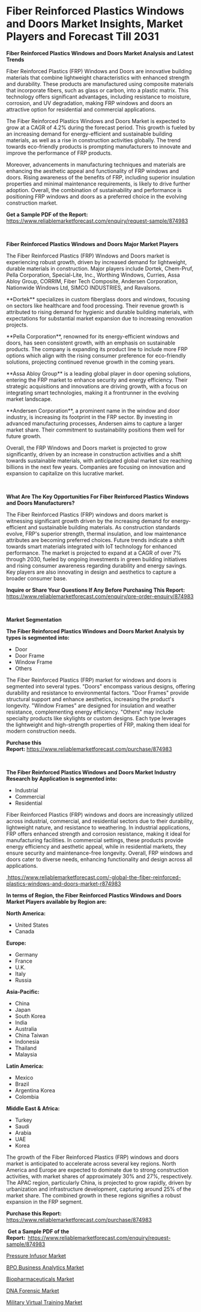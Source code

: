 <p><h1>Fiber Reinforced Plastics Windows and Doors Market Insights, Market Players and Forecast Till 2031</h1></p><p><strong>Fiber Reinforced Plastics Windows and Doors Market Analysis and Latest Trends</strong></p>
<p><p>Fiber Reinforced Plastics (FRP) Windows and Doors are innovative building materials that combine lightweight characteristics with enhanced strength and durability. These products are manufactured using composite materials that incorporate fibers, such as glass or carbon, into a plastic matrix. This technology offers significant advantages, including resistance to moisture, corrosion, and UV degradation, making FRP windows and doors an attractive option for residential and commercial applications.</p><p>The Fiber Reinforced Plastics Windows and Doors Market is expected to grow at a CAGR of 4.2% during the forecast period. This growth is fueled by an increasing demand for energy-efficient and sustainable building materials, as well as a rise in construction activities globally. The trend towards eco-friendly products is prompting manufacturers to innovate and improve the performance of FRP products.</p><p>Moreover, advancements in manufacturing techniques and materials are enhancing the aesthetic appeal and functionality of FRP windows and doors. Rising awareness of the benefits of FRP, including superior insulation properties and minimal maintenance requirements, is likely to drive further adoption. Overall, the combination of sustainability and performance is positioning FRP windows and doors as a preferred choice in the evolving construction market.</p></p>
<p><strong>Get a Sample PDF of the Report:&nbsp;</strong> <a href="https://www.reliablemarketforecast.com/enquiry/request-sample/874983">https://www.reliablemarketforecast.com/enquiry/request-sample/874983</a></p>
<p>&nbsp;</p>
<p><strong>Fiber Reinforced Plastics Windows and Doors Major Market Players</strong></p>
<p><p>The Fiber Reinforced Plastics (FRP) Windows and Doors market is experiencing robust growth, driven by increased demand for lightweight, durable materials in construction. Major players include Dortek, Chem-Pruf, Pella Corporation, Special-Lite, Inc., Worthing Windows, Curries, Assa Abloy Group, CORRIM, Fiber Tech Composite, Andersen Corporation, Nationwide Windows Ltd, SIMCO INDUSTRIES, and Ravalsons.</p><p>**Dortek** specializes in custom fiberglass doors and windows, focusing on sectors like healthcare and food processing. Their revenue growth is attributed to rising demand for hygienic and durable building materials, with expectations for substantial market expansion due to increasing renovation projects.</p><p>**Pella Corporation**, renowned for its energy-efficient windows and doors, has seen consistent growth, with an emphasis on sustainable products. The company is expanding its product line to include more FRP options which align with the rising consumer preference for eco-friendly solutions, projecting continued revenue growth in the coming years.</p><p>**Assa Abloy Group** is a leading global player in door opening solutions, entering the FRP market to enhance security and energy efficiency. Their strategic acquisitions and innovations are driving growth, with a focus on integrating smart technologies, making it a frontrunner in the evolving market landscape.</p><p>**Andersen Corporation**, a prominent name in the window and door industry, is increasing its footprint in the FRP sector. By investing in advanced manufacturing processes, Andersen aims to capture a larger market share. Their commitment to sustainability positions them well for future growth.</p><p>Overall, the FRP Windows and Doors market is projected to grow significantly, driven by an increase in construction activities and a shift towards sustainable materials, with anticipated global market size reaching billions in the next few years. Companies are focusing on innovation and expansion to capitalize on this lucrative market.</p></p>
<p>&nbsp;</p>
<p><strong>What Are The Key Opportunities For Fiber Reinforced Plastics Windows and Doors Manufacturers?</strong></p>
<p><p>The Fiber Reinforced Plastics (FRP) windows and doors market is witnessing significant growth driven by the increasing demand for energy-efficient and sustainable building materials. As construction standards evolve, FRP's superior strength, thermal insulation, and low maintenance attributes are becoming preferred choices. Future trends indicate a shift towards smart materials integrated with IoT technology for enhanced performance. The market is projected to expand at a CAGR of over 7% through 2030, fueled by ongoing investments in green building initiatives and rising consumer awareness regarding durability and energy savings. Key players are also innovating in design and aesthetics to capture a broader consumer base.</p></p>
<p><strong>Inquire or Share Your Questions If Any Before Purchasing This Report:</strong> <a href="https://www.reliablemarketforecast.com/enquiry/pre-order-enquiry/874983">https://www.reliablemarketforecast.com/enquiry/pre-order-enquiry/874983</a></p>
<p>&nbsp;</p>
<p><strong>Market Segmentation</strong></p>
<p><strong>The Fiber Reinforced Plastics Windows and Doors Market Analysis by types is segmented into:</strong></p>
<p><ul><li>Door</li><li>Door Frame</li><li>Window Frame</li><li>Others</li></ul></p>
<p><p>The Fiber Reinforced Plastics (FRP) market for windows and doors is segmented into several types. "Doors" encompass various designs, offering durability and resistance to environmental factors. "Door Frames" provide structural support and enhance aesthetics, increasing the product's longevity. "Window Frames" are designed for insulation and weather resistance, complementing energy efficiency. "Others" may include specialty products like skylights or custom designs. Each type leverages the lightweight and high-strength properties of FRP, making them ideal for modern construction needs.</p></p>
<p><strong>Purchase this Report:&nbsp;</strong><a href="https://www.reliablemarketforecast.com/purchase/874983">https://www.reliablemarketforecast.com/purchase/874983</a></p>
<p>&nbsp;</p>
<p><strong>The Fiber Reinforced Plastics Windows and Doors Market Industry Research by Application is segmented into:</strong></p>
<p><ul><li>Industrial</li><li>Commercial</li><li>Residential</li></ul></p>
<p><p>Fiber Reinforced Plastics (FRP) windows and doors are increasingly utilized across industrial, commercial, and residential sectors due to their durability, lightweight nature, and resistance to weathering. In industrial applications, FRP offers enhanced strength and corrosion resistance, making it ideal for manufacturing facilities. In commercial settings, these products provide energy efficiency and aesthetic appeal, while in residential markets, they ensure security and maintenance-free longevity. Overall, FRP windows and doors cater to diverse needs, enhancing functionality and design across all applications.</p></p>
<p><a href="https://www.reliablemarketforecast.com/-global-the-fiber-reinforced-plastics-windows-and-doors-market-r874983">&nbsp;https://www.reliablemarketforecast.com/-global-the-fiber-reinforced-plastics-windows-and-doors-market-r874983</a></p>
<p><strong>In terms of Region, the Fiber Reinforced Plastics Windows and Doors Market Players available by Region are:</strong></p>
<p>
    <p> <strong> North America: </strong>
        <ul>
            <li>United States</li>
            <li>Canada</li>
        </ul>
        </p> 
    <p> <strong> Europe: </strong>
        <ul>
            <li>Germany</li>
            <li>France</li>
            <li>U.K.</li>
            <li>Italy</li>
            <li>Russia</li>
        </ul>
        </p> 
    <p> <strong> Asia-Pacific: </strong>
        <ul>
            <li>China</li>
            <li>Japan</li>
            <li>South Korea</li>
            <li>India</li>
            <li>Australia</li>
            <li>China Taiwan</li>
            <li>Indonesia</li>
            <li>Thailand</li>
            <li>Malaysia</li>
        </ul>
        </p> 
    <p> <strong> Latin America: </strong>
        <ul>
            <li>Mexico</li>
            <li>Brazil</li>
            <li>Argentina Korea</li>
            <li>Colombia</li>
        </ul>
        </p> 
    <p> <strong> Middle East & Africa: </strong>
        <ul>
            <li>Turkey</li>
            <li>Saudi</li>
            <li>Arabia</li>
            <li>UAE</li>
            <li>Korea</li>
        </ul>
    </p>
    </p>
<p><p>The growth of the Fiber Reinforced Plastics (FRP) windows and doors market is anticipated to accelerate across several key regions. North America and Europe are expected to dominate due to strong construction activities, with market shares of approximately 30% and 27%, respectively. The APAC region, particularly China, is projected to grow rapidly, driven by urbanization and infrastructure development, capturing around 25% of the market share. The combined growth in these regions signifies a robust expansion in the FRP segment.</p></p>
<p><strong>Purchase this Report: </strong><a href="https://www.reliablemarketforecast.com/purchase/874983">https://www.reliablemarketforecast.com/purchase/874983</a></p>
<p>&nbsp;<strong>Get a Sample PDF of the Report:&nbsp;&nbsp;</strong><a href="https://www.reliablemarketforecast.com/enquiry/request-sample/874983">https://www.reliablemarketforecast.com/enquiry/request-sample/874983</a></p>
<p><strong></strong></p>
<p><p><a href="https://www.linkedin.com/pulse/insights-pressure-infusor-market-players-size-geographical-regions-8yiue?trackingId=fRukWfhKQBiJ23xaDyLYtg%3D%3D">Pressure Infusor Market</a></p><p><a href="https://www.linkedin.com/pulse/global-bpo-business-analytics-industry-research-report-competitive-pdvee?trackingId=CTv1rSeXRZCU8qC2Uljfsg%3D%3D">BPO Business Analytics Market</a></p><p><a href="https://www.linkedin.com/pulse/biopharmaceuticals-market-size-type-monoclonal-antibodiesinterferoncolony-stimulating-7h2je?trackingId=X625I54BQ2%2BBaoVMV1V4Yw%3D%3D">Biopharmaceuticals Market</a></p><p><a href="https://www.linkedin.com/pulse/dna-forensic-market-evolution-global-trends-regional-dynamics-4yhpe?trackingId=H1QJWVVHTnmwNe6jR4sizA%3D%3D">DNA Forensic Market</a></p><p><a href="https://www.linkedin.com/pulse/military-virtual-training-market-industry-landscape-growth-6hj6e?trackingId=QqIE%2B8d9TF%2BzJX%2BmLnYiLA%3D%3D">Military Virtual Training Market</a></p></p>
